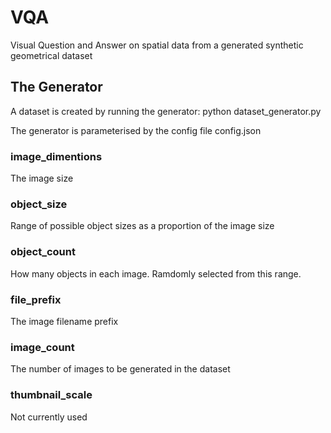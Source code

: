 # VQA
Visual Question and Answer on spatial data from a generated synthetic geometrical dataset

## The Generator

A dataset is created by running the generator:
    python dataset_generator.py

The generator is parameterised by the config file config.json

### image_dimentions

The image size

### object_size

Range of possible object sizes as a proportion of the image size

### object_count

How many objects in each image.  Ramdomly selected from this range.

### file_prefix

The image filename prefix

### image_count

The number of images to be generated in the dataset
    
### thumbnail_scale

Not currently used